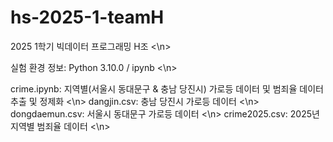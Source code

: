 # hs-2025-1-teamH
2025 1학기 빅데이터 프로그래밍 H조 <\n>

실험 환경 정보: Python 3.10.0 / ipynb <\n>

crime.ipynb: 지역별(서울시 동대문구 & 충남 당진시) 가로등 데이터 및 범죄율 데이터 추출 및 정제화 <\n>
dangjin.csv: 충남 당진시 가로등 데이터 <\n>
dongdaemun.csv: 서울시 동대문구 가로등 데이터 <\n>
crime2025.csv: 2025년 지역별 범죄율 데이터 <\n>

